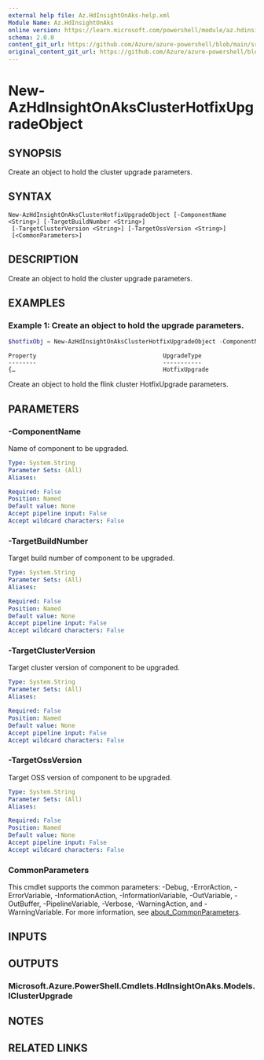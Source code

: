 ```yaml
---
external help file: Az.HdInsightOnAks-help.xml
Module Name: Az.HdInsightOnAks
online version: https://learn.microsoft.com/powershell/module/az.hdinsightonaks/New-AzHdInsightOnAksClusterHotfixUpgradeObject
schema: 2.0.0
content_git_url: https://github.com/Azure/azure-powershell/blob/main/src/HdInsightOnAks/HdInsightOnAks/help/New-AzHdInsightOnAksClusterHotfixUpgradeObject.md
original_content_git_url: https://github.com/Azure/azure-powershell/blob/main/src/HdInsightOnAks/HdInsightOnAks/help/New-AzHdInsightOnAksClusterHotfixUpgradeObject.md
---
```


# New-AzHdInsightOnAksClusterHotfixUpgradeObject

## SYNOPSIS
Create an object to hold the cluster upgrade parameters.

## SYNTAX

```
New-AzHdInsightOnAksClusterHotfixUpgradeObject [-ComponentName <String>] [-TargetBuildNumber <String>]
 [-TargetClusterVersion <String>] [-TargetOssVersion <String>]
 [<CommonParameters>]
```

## DESCRIPTION
Create an object to hold the cluster upgrade parameters.

## EXAMPLES

### Example 1: Create an object to hold the upgrade parameters.
```powershell
$hotfixObj = New-AzHdInsightOnAksClusterHotfixUpgradeObject -ComponentName Webssh -TargetBuildNumber 7 -TargetClusterVersion "1.1.1" -TargetOssVersion "0.4.2"
```

```output
Property                                    UpgradeType
--------                                    -----------
{…                                          HotfixUpgrade
```

Create an object to hold the flink cluster HotfixUpgrade parameters.

## PARAMETERS

### -ComponentName
Name of component to be upgraded.

```yaml
Type: System.String
Parameter Sets: (All)
Aliases:

Required: False
Position: Named
Default value: None
Accept pipeline input: False
Accept wildcard characters: False
```

### -TargetBuildNumber
Target build number of component to be upgraded.

```yaml
Type: System.String
Parameter Sets: (All)
Aliases:

Required: False
Position: Named
Default value: None
Accept pipeline input: False
Accept wildcard characters: False
```

### -TargetClusterVersion
Target cluster version of component to be upgraded.

```yaml
Type: System.String
Parameter Sets: (All)
Aliases:

Required: False
Position: Named
Default value: None
Accept pipeline input: False
Accept wildcard characters: False
```

### -TargetOssVersion
Target OSS version of component to be upgraded.

```yaml
Type: System.String
Parameter Sets: (All)
Aliases:

Required: False
Position: Named
Default value: None
Accept pipeline input: False
Accept wildcard characters: False
```

### CommonParameters
This cmdlet supports the common parameters: -Debug, -ErrorAction, -ErrorVariable, -InformationAction, -InformationVariable, -OutVariable, -OutBuffer, -PipelineVariable, -Verbose, -WarningAction, and -WarningVariable. For more information, see [about_CommonParameters](http://go.microsoft.com/fwlink/?LinkID=113216).

## INPUTS

## OUTPUTS

### Microsoft.Azure.PowerShell.Cmdlets.HdInsightOnAks.Models.IClusterUpgrade

## NOTES

## RELATED LINKS
